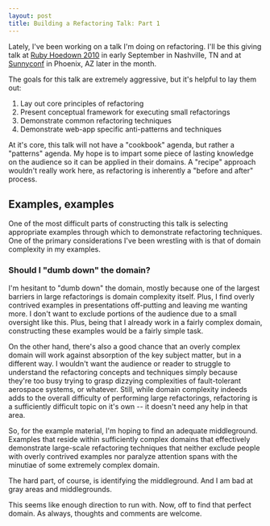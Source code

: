 ```yaml
---
layout: post
title: Building a Refactoring Talk: Part 1
---
```


Lately, I've been working on a talk I'm doing on refactoring. I'll be this giving talk at [Ruby Hoedown 2010](http://rubyhoedown.com) in early September in Nashville, TN and at [Sunnyconf](http://sunnyconf.com) in Phoenix, AZ later in the month. 

The goals for this talk are extremely aggressive, but it's helpful to lay them out:

1. Lay out core principles of refactoring
1. Present conceptual framework for executing small refactorings
1. Demonstrate common refactoring techniques
1. Demonstrate web-app specific anti-patterns and techniques

At it's core, this talk will not have a "cookbook" agenda, but rather a "patterns" agenda. My hope is to impart some piece of lasting knowledge on the audience so it can be applied in their domains. A "recipe" approach wouldn't really work here, as refactoring is inherently a "before and after" process.

## Examples, examples

One of the most difficult parts of constructing this talk is selecting appropriate examples through which to demonstrate refactoring techniques. One of the primary considerations I've been wrestling with is that of domain complexity in my examples.

### Should I "dumb down" the domain?  

I'm hesitant to "dumb down" the domain, mostly because one of the largest barriers in large refactorings is domain complexity itself. Plus, I find overly contrived examples in presentations off-putting and leaving me wanting more. I don't want to exclude portions of the audience due to a small oversight like this. Plus, being that I already work in a fairly complex domain, constructing these examples would be a fairly simple task.

On the other hand, there's also a good chance that an overly complex domain will work against absorption of the key subject matter, but in a different way. I wouldn't want the audience or reader to struggle to understand the refactoring concepts and techniques simply because they're too busy trying to grasp dizzying complexities of fault-tolerant aerospace systems, or whatever. Still, while domain complexity indeeds adds to the overall difficulty of performing large refactorings, refactoring is a sufficiently difficult topic on it's own -- it doesn't need any help in that area. 

So, for the example material, I'm hoping to find an adequate middleground. Examples that reside within sufficiently complex domains that effectively demonstrate large-scale refactoring techniques that neither exclude people with overly contrived examples nor paralyze attention spans with the minutiae of some extremely complex domain. 

The hard part, of course, is identifying the middleground. And I am bad at gray areas and middlegrounds. 

This seems like enough direction to run with. Now, off to find that perfect domain. As always, thoughts and comments are welcome.
